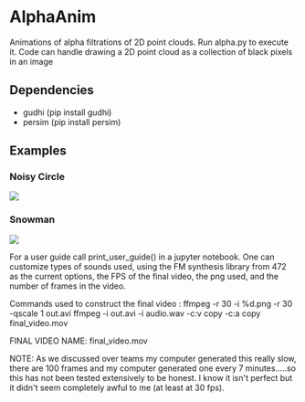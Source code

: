 # AlphaAnim
Animations of alpha filtrations of 2D point clouds.  Run alpha.py to execute it.  Code can handle drawing a 2D point cloud as a collection of black pixels in an image

## Dependencies
* gudhi (pip install gudhi)
* persim (pip install persim)

## Examples

### Noisy Circle
<img src = "noisycircle.gif">

### Snowman
<img src = "snowman.gif">

For a user guide call print_user_guide() in a jupyter notebook.
One can customize types of sounds used, using the FM synthesis library from 472 as the current options, the FPS of the final video, the png used, and the number of frames in the video. 

Commands used to construct the final video :
ffmpeg -r 30 -i %d.png -r 30 -qscale 1 out.avi
ffmpeg -i out.avi -i audio.wav -c:v copy -c:a copy final_video.mov

FINAL VIDEO NAME: final_video.mov


NOTE: As we discussed over teams my computer generated this really slow, there are 100 frames and my computer generated one every 7 minutes.....so this has not been tested extensively to be honest. I know it isn't perfect but it didn't seem completely awful to me (at least at 30 fps). 
